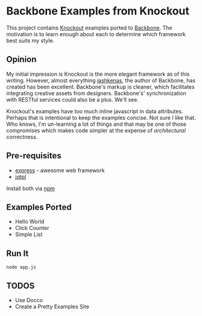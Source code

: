 # Backbone Examples from Knockout

This project contains [Knockout](http://knockoutjs.com) examples ported to 
[Backbone](https://documentcloud.github.com/backbone/). The motivation 
is to learn enough about each to determine which framework best suits my 
style.

## Opinion

My initial impression is Knockout is the more elegant
framework as of this writing. However, almost everything [jashkenas](https://github.com/jashkenas), 
the author of Backbone, has created has been excellent. Backbone's
markup is cleaner, which facilitates integrating creative
assets from designers. Backbone's' synchronization with RESTful services 
could also be a plus. We'll see.

Knockout's examples have too much inline javascript in data attributes. Perhaps that
is intentional to keep the examples concise. Not sure I like that. Who knows, I'm un-learning
a lot of things and that may be one of those compromises which makes code simpler at
the expense of *architectural* correctness.

## Pre-requisites

* [express](https://github.com/visionmedia/express) - awesome web framework 
* [jqtpl](https://github.com/kof/node-jqtpl)

Install both via [npm](https://github.com/isaacs/npm)

## Examples Ported

* Hello World
* Click Counter
* Simple List

## Run It

    node app.js

## TODOS

* Use Docco
* Create a Pretty Examples Site
